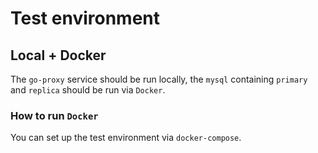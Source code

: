 # Test environment

## Local + Docker

The `go-proxy` service should be run locally, the `mysql` containing `primary` and `replica` should be run via `Docker`.

### How to run `Docker`

You can set up the test environment via `docker-compose`.
